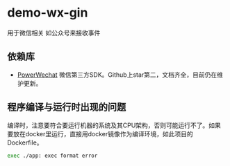 # demo-wx-gin

用于微信相关 如公众号来接收事件

## 依赖库

- [PowerWechat](https://powerwechat.artisan-cloud.com/zh/start/) 微信第三方SDK。Github上star第二，文档齐全，目前仍在维护更新。

## 程序编译与运行时出现的问题

编译时，注意要符合要运行机器的系统及其CPU架构，否则可能运行不了。如果要放在docker里运行，直接用docker镜像作为编译环境，如此项目的Dockerfile。

```bash
exec ./app: exec format error
```